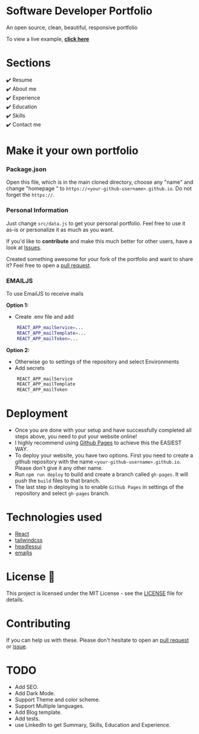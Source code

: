 # Software Developer Portfolio
An open source, clean, beautiful, responsive portfolio

To view a live example, **[click here](https://ayoubmetwalli.com/)**

# Sections 

✔️ Resume\
✔️ About me\
✔️ Experience\
✔️ Education\
✔️ Skills\
✔️ Contact me

# Make it your own portfolio

### Package.json

Open this file, which is in the main cloned directory, choose any "name" and change "homepage " to `https://<your-github-username>.github.io`. Do not forget the `https://`.

### Personal Information

Just change `src/data.js` to get your personal portfolio. Feel free to use it as-is or personalize it as much as you want.

If you'd like to **contribute** and make this much better for other users, have a look at [Issues](https://github.com/metayoub/portfolio/issues).

Created something awesome for your fork of the portfolio and want to share it? Feel free to open a [pull request](https://github.com/metayoub/portfolio/pulls).

### EMAILJS

To use EmailJS to receive mails

**Option 1:**

- Create .env file and add 

```bash
    REACT_APP_mailService=... 
    REACT_APP_mailTemplate=...
    REACT_APP_mailToken=...
```

**Option 2:**
- Otherwise go to settings of the repository and select Environments
- Add secrets

```bash
    REACT_APP_mailService
    REACT_APP_mailTemplate
    REACT_APP_mailToken
```

# Deployment
- Once you are done with your setup and have successfully completed all steps above, you need to put your website online!
- I highly recommend using [Github Pages](https://create-react-app.dev/docs/deployment/#github-pages) to achieve this the EASIEST WAY.
- To deploy your website, you have two options. First you need to create a github repository with the name `<your-github-username>.github.io`. Please don't give it any other name.
- Run `npm run deploy` to build and create a branch called `gh-pages`. It will push the `build` files to that branch.
- The last step in deploying is to enable `Github Pages` in settings of the repository and select `gh-pages` branch.

# Technologies used

- [React](https://reactjs.org/)
- [tailwindcss](https://tailwindcss.com/)
- [headlessui](https://headlessui.dev/)
- [emailjs](https://www.emailjs.com/)

# License 📄
This project is licensed under the MIT License - see the [LICENSE](./LICENSE) file for details.

# Contributing
If you can help us with these. Please don't hesitate to open an [pull request](https://github.com/metayoub/portfolio/pulls) or [issue](https://github.com/metayoub/portfolio/issues).

# TODO
- Add SEO.
- Add Dark Mode.
- Support Theme and color scheme.
- Support Multiple languages.
- Add Blog template.
- Add tests.
- use LinkedIn to get Summary, Skills, Education and Experience.

